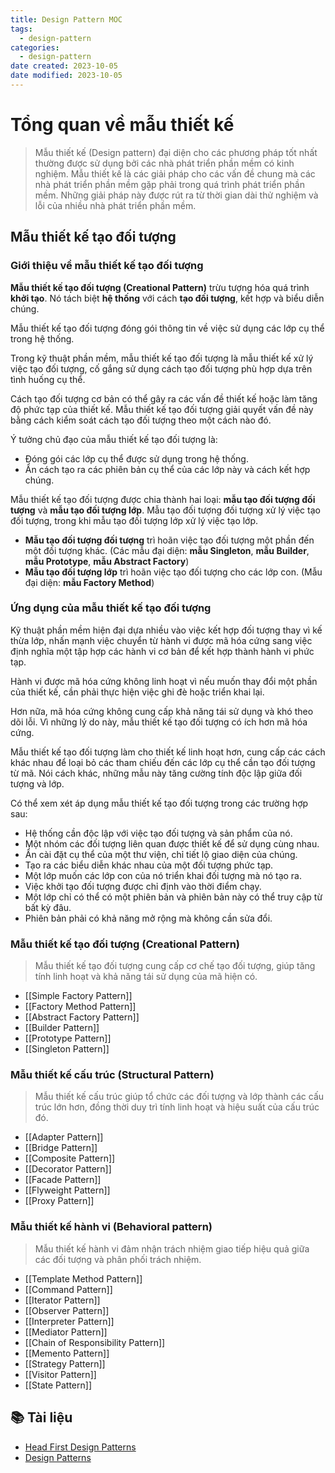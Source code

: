 ```yaml
---
title: Design Pattern MOC
tags:
  - design-pattern
categories:
  - design-pattern
date created: 2023-10-05
date modified: 2023-10-05
---
```


# Tổng quan về mẫu thiết kế

> Mẫu thiết kế (Design pattern) đại diện cho các phương pháp tốt nhất thường được sử dụng bởi các nhà phát triển phần mềm có kinh nghiệm. Mẫu thiết kế là các giải pháp cho các vấn đề chung mà các nhà phát triển phần mềm gặp phải trong quá trình phát triển phần mềm. Những giải pháp này được rút ra từ thời gian dài thử nghiệm và lỗi của nhiều nhà phát triển phần mềm.

## Mẫu thiết kế tạo đối tượng

### Giới thiệu về mẫu thiết kế tạo đối tượng

**Mẫu thiết kế tạo đối tượng (Creational Pattern)** trừu tượng hóa quá trình **khởi tạo**. Nó tách biệt **hệ thống** với cách **tạo đối tượng**, kết hợp và biểu diễn chúng.

Mẫu thiết kế tạo đối tượng đóng gói thông tin về việc sử dụng các lớp cụ thể trong hệ thống.

Trong kỹ thuật phần mềm, mẫu thiết kế tạo đối tượng là mẫu thiết kế xử lý việc tạo đối tượng, cố gắng sử dụng cách tạo đối tượng phù hợp dựa trên tình huống cụ thể.

Cách tạo đối tượng cơ bản có thể gây ra các vấn đề thiết kế hoặc làm tăng độ phức tạp của thiết kế. Mẫu thiết kế tạo đối tượng giải quyết vấn đề này bằng cách kiểm soát cách tạo đối tượng theo một cách nào đó.

Ý tưởng chủ đạo của mẫu thiết kế tạo đối tượng là:

- Đóng gói các lớp cụ thể được sử dụng trong hệ thống.
- Ẩn cách tạo ra các phiên bản cụ thể của các lớp này và cách kết hợp chúng.

Mẫu thiết kế tạo đối tượng được chia thành hai loại: **mẫu tạo đối tượng đối tượng** và **mẫu tạo đối tượng lớp**. Mẫu tạo đối tượng đối tượng xử lý việc tạo đối tượng, trong khi mẫu tạo đối tượng lớp xử lý việc tạo lớp.

- **Mẫu tạo đối tượng đối tượng** trì hoãn việc tạo đối tượng một phần đến một đối tượng khác. (Các mẫu đại diện: **mẫu Singleton**, **mẫu Builder**, **mẫu Prototype**, **mẫu Abstract Factory**)
- **Mẫu tạo đối tượng lớp** trì hoãn việc tạo đối tượng cho các lớp con. (Mẫu đại diện: **mẫu Factory Method**)

### Ứng dụng của mẫu thiết kế tạo đối tượng

Kỹ thuật phần mềm hiện đại dựa nhiều vào việc kết hợp đối tượng thay vì kế thừa lớp, nhấn mạnh việc chuyển từ hành vi được mã hóa cứng sang việc định nghĩa một tập hợp các hành vi cơ bản để kết hợp thành hành vi phức tạp.

Hành vi được mã hóa cứng không linh hoạt vì nếu muốn thay đổi một phần của thiết kế, cần phải thực hiện việc ghi đè hoặc triển khai lại.

Hơn nữa, mã hóa cứng không cung cấp khả năng tái sử dụng và khó theo dõi lỗi. Vì những lý do này, mẫu thiết kế tạo đối tượng có ích hơn mã hóa cứng.

Mẫu thiết kế tạo đối tượng làm cho thiết kế linh hoạt hơn, cung cấp các cách khác nhau để loại bỏ các tham chiếu đến các lớp cụ thể cần tạo đối tượng từ mã. Nói cách khác, những mẫu này tăng cường tính độc lập giữa đối tượng và lớp.

Có thể xem xét áp dụng mẫu thiết kế tạo đối tượng trong các trường hợp sau:

- Hệ thống cần độc lập với việc tạo đối tượng và sản phẩm của nó.
- Một nhóm các đối tượng liên quan được thiết kế để sử dụng cùng nhau.
- Ẩn cài đặt cụ thể của một thư viện, chỉ tiết lộ giao diện của chúng.
- Tạo ra các biểu diễn khác nhau của một đối tượng phức tạp.
- Một lớp muốn các lớp con của nó triển khai đối tượng mà nó tạo ra.
- Việc khởi tạo đối tượng được chỉ định vào thời điểm chạy.
- Một lớp chỉ có thể có một phiên bản và phiên bản này có thể truy cập từ bất kỳ đâu.
- Phiên bản phải có khả năng mở rộng mà không cần sửa đổi.

### Mẫu thiết kế tạo đối tượng (Creational Pattern)

> Mẫu thiết kế tạo đối tượng cung cấp cơ chế tạo đối tượng, giúp tăng tính linh hoạt và khả năng tái sử dụng của mã hiện có.

- [[Simple Factory Pattern]]
- [[Factory Method Pattern]]
- [[Abstract Factory Pattern]]
- [[Builder Pattern]]
- [[Prototype Pattern]]
- [[Singleton Pattern]]

### Mẫu thiết kế cấu trúc (Structural Pattern)

> Mẫu thiết kế cấu trúc giúp tổ chức các đối tượng và lớp thành các cấu trúc lớn hơn, đồng thời duy trì tính linh hoạt và hiệu suất của cấu trúc đó.

- [[Adapter Pattern]]
- [[Bridge Pattern]]
- [[Composite Pattern]]
- [[Decorator Pattern]]
- [[Facade Pattern]]
- [[Flyweight Pattern]]
- [[Proxy Pattern]]

### Mẫu thiết kế hành vi (Behavioral pattern)

> Mẫu thiết kế hành vi đảm nhận trách nhiệm giao tiếp hiệu quả giữa các đối tượng và phân phối trách nhiệm.

- [[Template Method Pattern]]
- [[Command Pattern]]
- [[Iterator Pattern]]
- [[Observer Pattern]]
- [[Interpreter Pattern]]
- [[Mediator Pattern]]
- [[Chain of Responsibility Pattern]]
- [[Memento Pattern]]
- [[Strategy Pattern]]
- [[Visitor Pattern]]
- [[State Pattern]]

## 📚 Tài liệu

- [Head First Design Patterns](https://www.amazon.com/Head-First-Design-Patterns-Brain-Friendly/dp/0596007124)
- [Design Patterns](https://refactoring.guru/design-patterns)
